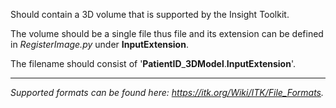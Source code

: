 Should contain a 3D volume that is supported by the Insight Toolkit.

The volume should be a single file thus file and its extension can be defined in _RegisterImage.py_ under **InputExtension**.

The filename should consist of '**PatientID**_**3DModel**.**InputExtension**'.

--------------------------
_Supported formats can be found here: https://itk.org/Wiki/ITK/File_Formats._
